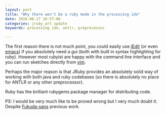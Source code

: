 ```yaml
---
layout: post
title: "Why there won't be a ruby mode in the processing ide"
date: 2016-06-17 16:57:00
categories: jruby_art update
keywords: processing ide, antlr, preprocessor 

---
```


The first reason there is not much point, you could easily use [jEdit][jedit] (or even [emacs][emacs]) if you absolutely need a gui (both with built in syntax highlighting for ruby).  However most rubyist are happy with the command line interface and you can run sketches directly from [vim][vim]. 

Perhaps the major reason is that JRuby provides an absolutely solid way of working with both java and ruby codebases (so there is absolutely no place for ANTLR or any other preprocessor). 

Ruby has the brilliant rubygems package manager for distributing code.

PS: I would be very much like to be proved wrong but I very much doubt it. Despite [Fukuda-sans][tyfkda] previous work.

[vim]:https://ruby-processing.github.io/editors/

[jedit]:https://github.com/ruby-processing/JRubyArt/wiki/Using-jEdit-as-your-JrubyArt-Ide

[emacs]:https://github.com/ruby-processing/JRubyArt/wiki/Using-emacs-as-your-JRubyArt-Ide

[tyfkda]:https://github.com/tyfkda/processing-ruby-mode